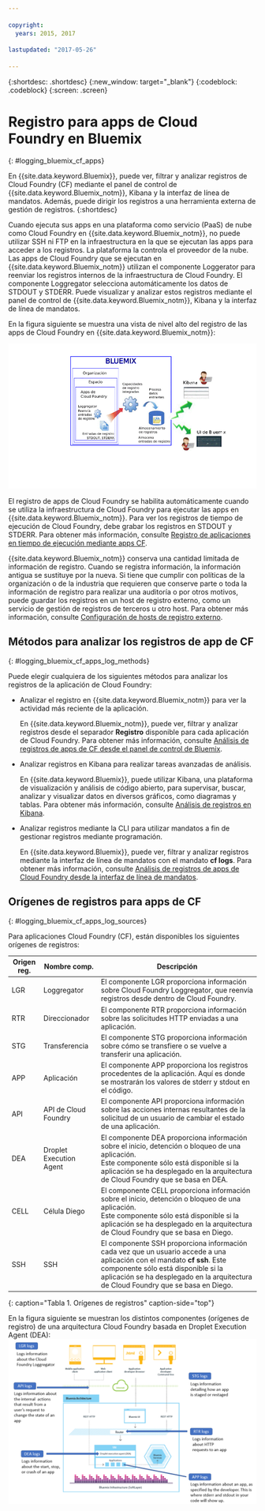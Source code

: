 ```yaml
---

copyright:
  years: 2015, 2017

lastupdated: "2017-05-26"

---
```



{:shortdesc: .shortdesc}
{:new_window: target="_blank"}
{:codeblock: .codeblock}
{:screen: .screen}

# Registro para apps de Cloud Foundry en Bluemix
{: #logging_bluemix_cf_apps}

En {{site.data.keyword.Bluemix}}, puede ver, filtrar y analizar registros de Cloud Foundry (CF) mediante el panel de control de {{site.data.keyword.Bluemix_notm}}, Kibana y la interfaz de línea de mandatos. Además, puede dirigir los registros a una herramienta externa de gestión de registros. 
{:shortdesc}

Cuando ejecuta sus apps en una plataforma como servicio (PaaS) de nube como Cloud Foundry en {{site.data.keyword.Bluemix_notm}}, no puede utilizar SSH ni FTP en la infraestructura en la que se ejecutan las apps para acceder a los registros. La plataforma la controla el proveedor de la nube. Las apps de Cloud Foundry que se ejecutan en {{site.data.keyword.Bluemix_notm}} utilizan el componente Loggerator para reenviar los registros internos de la infraestructura de Cloud Foundry. El componente Loggregator selecciona automáticamente los datos de STDOUT y STDERR. Puede visualizar y analizar estos registros mediante el panel de control de {{site.data.keyword.Bluemix_notm}}, Kibana y la interfaz de línea de mandatos.

En la figura siguiente se muestra una vista de nivel alto del registro de las apps de Cloud Foundry en {{site.data.keyword.Bluemix_notm}}:

![Visión general de componentes de alto nivel para apps de CF](../images/logging_cf_apps_ov.gif "Visión general de comonentes de alto nivel para apps de CF")
 
El registro de apps de Cloud Foundry se habilita automáticamente cuando se utiliza la infraestructura de Cloud Foundry para ejecutar las apps en {{site.data.keyword.Bluemix_notm}}. Para ver los registros de tiempo de ejecución de Cloud Foundry, debe grabar los registros en STDOUT y STDERR. Para obtener más información, consulte [Registro de aplicaciones en tiempo de ejecución mediante apps CF](logging_writing_to_log_from_cf_app.html#logging_writing_to_log_from_cf_app).

{{site.data.keyword.Bluemix_notm}} conserva una cantidad limitada de información de registro. Cuando se registra información, la información antigua se sustituye por la nueva. Si tiene que cumplir con políticas de la organización o de la industria que requieren que conserve parte o toda la información de registro para realizar una auditoría o por otros motivos, puede guardar los registros en un host de registro externo, como un servicio de gestión de registros de terceros u otro host. Para obtener más información, consulte [Configuración de hosts de registro externo](../external/logging_external_hosts.html#thirdparty_logging).

## Métodos para analizar los registros de app de CF
{: #logging_bluemix_cf_apps_log_methods}

Puede elegir cualquiera de los siguientes métodos para analizar los registros de la aplicación de Cloud Foundry:

* Analizar el registro en {{site.data.keyword.Bluemix_notm}} para ver la actividad más reciente de la aplicación.
    
    En {{site.data.keyword.Bluemix_notm}}, puede ver, filtrar y analizar registros desde el separador **Registro** disponible para cada aplicación de Cloud Foundry. Para obtener más información, consulte [Análisis de registros de apps de CF desde el panel de control de Bluemix](../logging_view_dashboard.html#analyzing_logs_bmx_ui).
    
* Analizar registros en Kibana para realizar tareas avanzadas de análisis.
    
    En {{site.data.keyword.Bluemix}}, puede utilizar Kibana, una plataforma de visualización y análisis de código abierto, para supervisar, buscar, analizar y visualizar datos en diversos gráficos, como diagramas y tablas. Para obtener más información, consulte [Análisis de registros en Kibana](../kibana4/logging_analyzing_logs_Kibana.html#analyzing_logs_Kibana).

* Analizar registros mediante la CLI para utilizar mandatos a fin de gestionar registros mediante programación.
    
    En {{site.data.keyword.Bluemix}}, puede ver, filtrar y analizar registros mediante la interfaz de línea de mandatos con el mandato **cf logs**. Para obtener más información, consulte [Análisis de registros de apps de Cloud Foundry desde la interfaz de línea de mandatos](../logging_view_cli.html#analyzing_logs_cli).


## Orígenes de registros para apps de CF
{: #logging_bluemix_cf_apps_log_sources}

Para aplicaciones Cloud Foundry (CF), están disponibles los siguientes orígenes de registros:
    
| Origen reg. | Nombre comp. | Descripción | 
|------------|----------------|-------------|
| LGR | Loggregator | El componente LGR proporciona información sobre Cloud Foundry Loggregator, que reenvía registros desde dentro de Cloud Foundry. |
| RTR | Direccionador | El componente RTR proporciona información sobre las solicitudes HTTP enviadas a una aplicación. | 
| STG | Transferencia | El componente STG proporciona información sobre cómo se transfiere o se vuelve a transferir una aplicación. | 
| APP | Aplicación | El componente APP proporciona los registros procedentes de la aplicación. Aquí es donde se mostrarán los valores de stderr y stdout en el código. | 
| API | API de Cloud Foundry | El componente API proporciona información sobre las acciones internas resultantes de la solicitud de un usuario de cambiar el estado de una aplicación. | 
| DEA | Droplet Execution Agent | El componente DEA proporciona información sobre el inicio, detención o bloqueo de una aplicación. <br> Este componente sólo está disponible si la aplicación se ha desplegado en la arquitectura de Cloud Foundry que se basa en DEA. | 
| CELL | Célula Diego | El componente CELL proporciona información sobre el inicio, detención o bloqueo de una aplicación. <br> Este componente sólo está disponible si la aplicación se ha desplegado en la arquitectura de Cloud Foundry que se basa en Diego.|
| SSH | SSH | El componente SSH proporciona información cada vez que un usuario accede a una aplicación con el mandato **cf ssh**. Este componente sólo está disponible si la aplicación se ha desplegado en la arquitectura de Cloud Foundry que se basa en Diego. |
{: caption="Tabla 1. Orígenes de registros" caption-side="top"}

En la figura siguiente se muestran los distintos componentes (orígenes de registro) de una arquitectura Cloud Foundry basada en Droplet Execution Agent (DEA): ![Orígenes de registro en una arquitectura DEA.](../images/logging_F1.png "Componentes (orígenes de registro) en una arquitectura Cloud Foundry que se basa en Droplet Execution Agent (DEA).")


